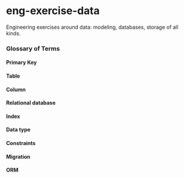 # eng-exercise-data

Engineering exercises around data: modeling, databases, storage of all kinds.


### Glossary of Terms
#### Primary Key
#### Table
#### Column
#### Relational database
#### Index
#### Data type
#### Constraints
#### Migration
#### ORM